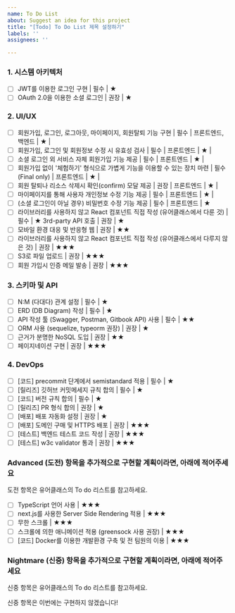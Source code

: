 ```yaml
---
name: To Do List
about: Suggest an idea for this project
title: "[Todo] To Do List 제목 설정하기"
labels: ''
assignees: ''

---
```


### 1. 시스템 아키텍처

 - [ ] JWT를 이용한 로그인 구현 | 필수 | ★
 - [ ] OAuth 2.0을 이용한 소셜 로그인 | 권장 | ★

### 2. UI/UX
 - [ ] 회원가입, 로그인, 로그아웃, 마이페이지, 회원탈퇴 기능 구현 | 필수 | 프론트엔드, 백엔드 | ★ |  
 - [ ] 회원가입, 로그인 및 회원정보 수정 시 유효성 검사 | 필수 | 프론트엔드 | ★ |  
 - [ ] 소셜 로그인 외 서비스 자체 회원가입 기능 제공 | 필수 | 프론트엔드 | ★ |  
 - [ ] 회원가입 없이 '체험하기' 형식으로 가볍게 기능을 이용할 수 있는 장치 마련 | 필수(Final only) | 프론트엔드 | ★ |  
 - [ ] 회원 탈퇴나 리소스 삭제시 확인(confirm) 모달 제공 | 권장 | 프론트엔드 | ★ |  
 - [ ] 마이페이지를 통해 사용자 개인정보 수정 기능 제공 | 필수 | 프론트엔드 | ★ |  
 - [ ] (소셜 로그인이 아닐 경우) 비밀번호 수정 기능 제공 | 필수 | 프론트엔드 | ★
 - [ ] 라이브러리를 사용하지 않고 React 컴포넌트 직접 작성 (유어클래스에서 다룬 것) | 필수 | ★
 3rd-party API 호출 | 권장 | ★
 - [ ] 모바일 환경 대응 및 반응형 웹 | 권장 | ★★
 - [ ] 라이브러리를 사용하지 않고 React 컴포넌트 직접 작성 (유어클래스에서 다루지 않은 것) | 권장 | ★★★
 - [ ] S3로 파일 업로드 | 권장 | ★★★
 - [ ] 회원 가입시 인증 메일 발송 | 권장 | ★★★

### 3. 스키마 및 API
 - [ ] N:M (다대다) 관계 설정 | 필수 | ★
 - [ ] ERD (DB Diagram) 작성 | 필수 | ★
 - [ ] API 작성 툴 (Swagger, Postman, Gitbook API) 사용 | 필수 | ★★
 - [ ] ORM 사용 (sequelize, typeorm 권장) | 권장 | ★
 - [ ] 근거가 분명한 NoSQL 도입 | 권장 | ★★
 - [ ] 페이지네이션 구현 | 권장 | ★★★

### 4. DevOps
- [ ] [코드] precommit 단계에서 semistandard 적용 | 필수 | ★
- [ ] [릴리즈] 깃허브 커밋메세지 규칙 합의 | 필수 | ★
- [ ] [코드] 버전 규칙 합의 | 필수 | ★
- [ ] [릴리즈] PR 형식 합의 | 권장 | ★
- [ ] [배포] 배포 자동화 설정 | 권장 | ★
- [ ] [배포] 도메인 구매 및 HTTPS 배포 | 권장 | ★★★
- [ ] [테스트] 백엔드 테스트 코드 작성 | 권장 | ★★★
- [ ] [테스트] w3c validator 통과 | 권장 | ★★★

### Advanced (도전) 항목을 추가적으로 구현할 계획이라면, 아래에 적어주세요
도전 항목은 유어클래스의 To do 리스트를 참고하세요.

- [ ] TypeScript 언어 사용 | ★★★
- [ ] next.js를 사용한 Server Side Rendering 적용 | ★★★
- [ ] 무한 스크롤 | ★★★
- [ ] 스크롤에 의한 애니메이션 적용 (greensock 사용 권장) | ★★★
- [ ] [코드] Docker를 이용한 개발환경 구축 및 전 팀원의 이용 | ★★★

### Nightmare (신중) 항목을 추가적으로 구현할 계획이라면, 아래에 적어주세요
신중 항목은 유어클래스의 To do 리스트를 참고하세요.

신중 항목은 이번에는 구현하지 않겠습니다!
